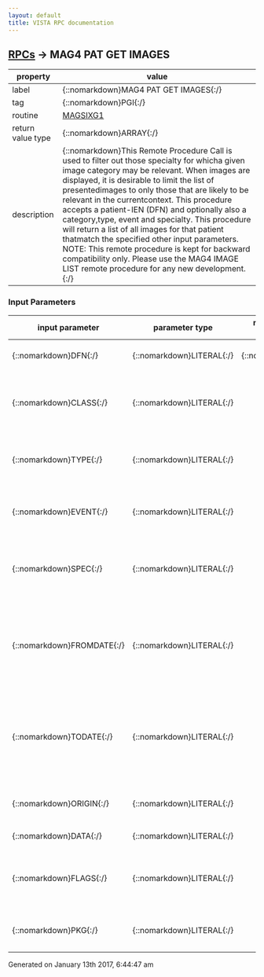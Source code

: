 ```yaml
---
layout: default
title: VISTA RPC documentation
---
```




## [RPCs](TableOfContent.md) &#8594; MAG4 PAT GET IMAGES 

 property | value 
--- | --- 
 label | {::nomarkdown}MAG4 PAT GET IMAGES{:/}
 tag | {::nomarkdown}PGI{:/}
 routine | [MAGSIXG1](http://code.osehra.org/dox/Routine_MAGSIXG1_source.html)
 return value type | {::nomarkdown}ARRAY{:/}
 description | {::nomarkdown}This Remote Procedure Call is used to filter out those specialty for whicha given image category may be relevant. When images are displayed, it is desirable to limit the list of presentedimages to only those that are likely to be relevant in the currentcontext. This procedure accepts a patient-IEN (DFN) and optionally also a category,type, event and specialty. This procedure will return a list of all images for that patient thatmatch the specified other input parameters. NOTE: This remote procedure is kept for backward compatibility only.       Please use the MAG4 IMAGE LIST remote procedure for any new      development.{:/}

### Input Parameters

| input parameter | parameter type | maximum data length | required | description | 
| --- | --- | --- | --- | --- | 
| {::nomarkdown}DFN{:/} | {::nomarkdown}LITERAL{:/} | {::nomarkdown}15{:/} | {::nomarkdown}true{:/} | {::nomarkdown}The value of this parameter is the IEN in the Patient File (#2)of a patient.{:/} | 
| {::nomarkdown}CLASS{:/} | {::nomarkdown}LITERAL{:/} |  |  | {::nomarkdown}Image class names or IENs (see the CLASS INDEX field (41) of the IMAGEfile (#2005) for details) separated by commas.Image categories are defined in file 2005.82.{:/} | 
| {::nomarkdown}TYPE{:/} | {::nomarkdown}LITERAL{:/} |  |  | {::nomarkdown}Image type names or IENs (see the TYPE INDEX field (42) of the file #2005for details) separated by commas.Image types are defined in file 2005.83.{:/} | 
| {::nomarkdown}EVENT{:/} | {::nomarkdown}LITERAL{:/} |  |  | {::nomarkdown}Procedure/Event names or IENs (see the PROC/EVENT INDEX field (43) of thefile #2005 for details) separated by commas.Image events are defined in file 2005.85.{:/} | 
| {::nomarkdown}SPEC{:/} | {::nomarkdown}LITERAL{:/} |  |  | {::nomarkdown}Speciality/SubSpecialty names or IENs (see the SPEC/SUBSPEC INDEX field(44) of the file #2005 for details) separated by commas.Image specialties are defined in file 2005.84.{:/} | 
| {::nomarkdown}FROMDATE{:/} | {::nomarkdown}LITERAL{:/} |  |  | {::nomarkdown}Beginning of the date range for image selection. Dates can be in internalor external FileMan format. If the parameter is not defined or empty, thenthe date range remains open on this side. The date range filter is applied to the exam/procedure dates(PROCEDURE/EXAM DATE/TIME field (15)).{:/} | 
| {::nomarkdown}TODATE{:/} | {::nomarkdown}LITERAL{:/} |  |  | {::nomarkdown}End of the date range for image selection. Dates can be in internal orexternal FileMan format. If the parameter is not defined or empty, thenthe date range remains open on this side. The date range filter is applied to the exam/procedure dates(PROCEDURE/EXAM DATE/TIME field (15)).{:/} | 
| {::nomarkdown}ORIGIN{:/} | {::nomarkdown}LITERAL{:/} |  |  | {::nomarkdown}Internal or external values of the ORIGIN INDEX field (45) of the file#2005 separated by commas.{:/} | 
| {::nomarkdown}DATA{:/} | {::nomarkdown}LITERAL{:/} |  |  | {::nomarkdown}Reserved for future use.{:/} | 
| {::nomarkdown}FLAGS{:/} | {::nomarkdown}LITERAL{:/} |  |  | {::nomarkdown}Flags that control the execution (can be combined):   D  Include only deleted images (file #2005.1)  E  Include only existing images (file #2005) By default, the \E\ value is assumed. {:/} | 
| {::nomarkdown}PKG{:/} | {::nomarkdown}LITERAL{:/} |  |  | {::nomarkdown}Internal or external values of the PACKAGE INDEX field (40) of the file#2005 separated by commas.{:/} | 




 Generated on January 13th 2017, 6:44:47 am